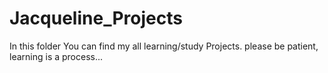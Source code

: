 # Jacqueline_Projects
In this folder You can find my all learning/study Projects.
please be patient, learning is a process...